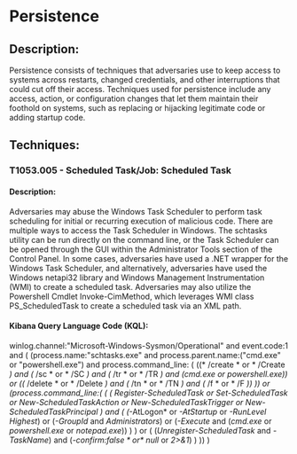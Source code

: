 # Persistence

## Description:

Persistence consists of techniques that adversaries use to keep access to systems across restarts, changed credentials, and other interruptions that could cut off their access. Techniques used for persistence include any access, action, or configuration changes that let them maintain their foothold on systems, such as replacing or hijacking legitimate code or adding startup code.

## Techniques:
### T1053.005 - Scheduled Task/Job: Scheduled Task
#### Description:

Adversaries may abuse the Windows Task Scheduler to perform task scheduling for initial or recurring execution of malicious code. There are multiple ways to access the Task Scheduler in Windows. The schtasks utility can be run directly on the command line, or the Task Scheduler can be opened through the GUI within the Administrator Tools section of the Control Panel. In some cases, adversaries have used a .NET wrapper for the Windows Task Scheduler, and alternatively, adversaries have used the Windows netapi32 library and Windows Management Instrumentation (WMI) to create a scheduled task. Adversaries may also utilize the Powershell Cmdlet Invoke-CimMethod, which leverages WMI class PS_ScheduledTask to create a scheduled task via an XML path.

#### Kibana Query Language Code (KQL):

winlog.channel:"Microsoft-Windows-Sysmon/Operational"
and event.code:1
and (
    (process.name:"schtasks.exe"
    and process.parent.name:("cmd.exe" or "powershell.exe")
    and process.command_line: (
    ((* /create * or * /Create *) and (* /sc * or * /SC *) and (* /tr * or * /TR *) and (*cmd.exe* or *powershell.exe*))
    or ((* /delete * or * /Delete *) and (* /tn * or * /TN *) and (* /f * or * /F *))
    ))
    or 
    (process.command_line:(
        (
            (
                *Register-ScheduledTask* or
                *Set-ScheduledTask* or
                *New-ScheduledTaskAction* or
                *New-ScheduledTaskTrigger* or
                *New-ScheduledTaskPrincipal*
            )
            and 
            (
                (*-AtLogon* or *-AtStartup* or *-RunLevel Highest*)
                or (*-GroupId* and *Administrators*)
                or (*-Execute* and (*cmd.exe* or *powershell.exe* or *notepad.exe*))
            )
        ) or (
            (*Unregister-ScheduledTask* and *-TaskName*)
            and (*-confirm\:$false* or *\>$null* or *2\>&1*)
        )
    ))
)

